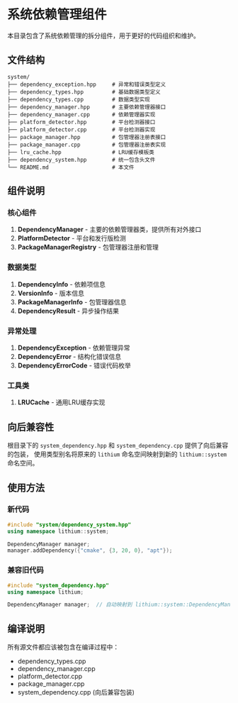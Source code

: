 # 系统依赖管理组件

本目录包含了系统依赖管理的拆分组件，用于更好的代码组织和维护。

## 文件结构

```
system/
├── dependency_exception.hpp     # 异常和错误类型定义
├── dependency_types.hpp         # 基础数据类型定义
├── dependency_types.cpp         # 数据类型实现
├── dependency_manager.hpp       # 主要依赖管理器接口
├── dependency_manager.cpp       # 依赖管理器实现
├── platform_detector.hpp        # 平台检测器接口
├── platform_detector.cpp        # 平台检测器实现
├── package_manager.hpp          # 包管理器注册表接口
├── package_manager.cpp          # 包管理器注册表实现
├── lru_cache.hpp                # LRU缓存模板类
├── dependency_system.hpp        # 统一包含头文件
└── README.md                    # 本文件
```

## 组件说明

### 核心组件

1. **DependencyManager** - 主要的依赖管理器类，提供所有对外接口
2. **PlatformDetector** - 平台和发行版检测
3. **PackageManagerRegistry** - 包管理器注册和管理

### 数据类型

1. **DependencyInfo** - 依赖项信息
2. **VersionInfo** - 版本信息
3. **PackageManagerInfo** - 包管理器信息
4. **DependencyResult** - 异步操作结果

### 异常处理

1. **DependencyException** - 依赖管理异常
2. **DependencyError** - 结构化错误信息
3. **DependencyErrorCode** - 错误代码枚举

### 工具类

1. **LRUCache** - 通用LRU缓存实现

## 向后兼容性

根目录下的 `system_dependency.hpp` 和 `system_dependency.cpp` 提供了向后兼容的包装，
使用类型别名将原来的 `lithium` 命名空间映射到新的 `lithium::system` 命名空间。

## 使用方法

### 新代码
```cpp
#include "system/dependency_system.hpp"
using namespace lithium::system;

DependencyManager manager;
manager.addDependency({"cmake", {3, 20, 0}, "apt"});
```

### 兼容旧代码
```cpp
#include "system_dependency.hpp"
using namespace lithium;

DependencyManager manager;  // 自动映射到 lithium::system::DependencyManager
```

## 编译说明

所有源文件都应该被包含在编译过程中：
- dependency_types.cpp
- dependency_manager.cpp
- platform_detector.cpp
- package_manager.cpp
- system_dependency.cpp (向后兼容包装)
